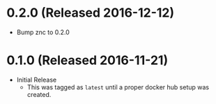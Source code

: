 # 0.2.0 (Released 2016-12-12)

- Bump znc to 0.2.0

# 0.1.0 (Released 2016-11-21)

- Initial Release
  - This was tagged as `latest` until a proper docker hub setup was created.
